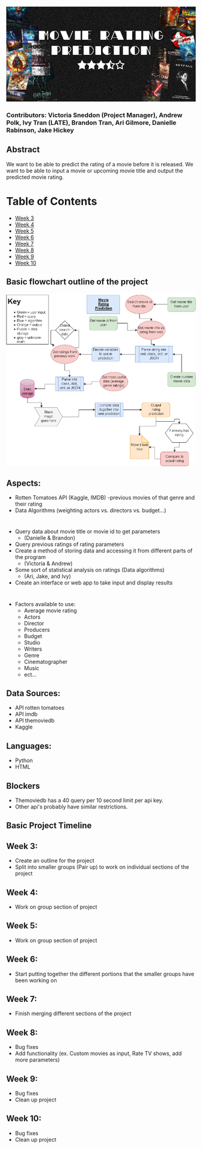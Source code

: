 ![Alt text](/TitlePoster.png?raw=true "Movie Rating Prediction")
### Contributors: Victoria Sneddon (Project Manager), Andrew Polk, Ivy Tran (LATE), Brandon Tran, Ari Gilmore, Danielle Rabinson, Jake Hickey

## Abstract
We want to be able to predict the rating of a movie before it is released. We want to be able to input a movie or upcoming movie title and output the predicted movie rating.

# Table of Contents
* [Week 3](#weekthree)
* [Week 4](#weekfour)
* [Week 5](#weekfive)
* [Week 6](#weeksix)
* [Week 7](#weekseven)
* [Week 8](#weekeight)
* [Week 9](#weeknine)
* [Week 10](#weekten)

## Basic flowchart outline of the project
![Alt Text](/MovieRatings.png?raw=true "flow chart")

## Aspects:
+ Rotten Tomatoes API (Kaggle, IMDB) -previous movies of that genre and their rating
+ Data Algorithms (weighting actors vs. directors vs. budget…)
#
+ Query data about movie title or movie id to get parameters 
  + (Danielle & Brandon)
+ Query previous ratings of rating parameters
+ Create a method of storing data and accessing it from different parts of the program 
  + (Victoria & Andrew)
+ Some sort of statistical analysis on ratings (Data algorithms) 
  + (Ari, Jake, and Ivy)
+ Create an interface or web app to take input and display results
#
+ Factors available to use: 
  + Average movie rating
  + Actors
  + Director
  + Producers
  + Budget
  + Studio
  + Writers
  + Genre
  + Cinematographer
  + Music
  + ect...

## Data Sources:
+ API rotten tomatoes
+ API imdb
+ API themoviedb
+ Kaggle

## Languages:
+ Python
+ HTML

## Blockers
+ Themoviedb has a 40 query per 10 second limit per api key.
+ Other api's probably have similar restrictions.

## Basic Project Timeline
  ## <a name='weekthree'></a>Week 3:
  + Create an outline for the project
  + Split into smaller groups (Pair up)  to work on individual sections of the project
  ## <a name='weekfour'></a>Week 4:
  + Work on group section of project
  ## <a name='weekfive'></a>Week 5:
  + Work on group section of project
  ## <a name='weeksix'></a>Week 6:
  + Start putting together the different portions that the smaller groups have been working on
  ## <a name='weekseven'></a>Week 7:
  + Finish merging different sections of the project
  ## <a name='weekeight'></a>Week 8:
  + Bug fixes
  + Add functionality (ex. Custom movies as input, Rate TV shows, add more parameters)
  ## <a name='weeknine'></a>Week 9:
  + Bug fixes
  + Clean up project 
  ## <a name='weekten'></a>Week 10:
  + Bug fixes
  + Clean up project
